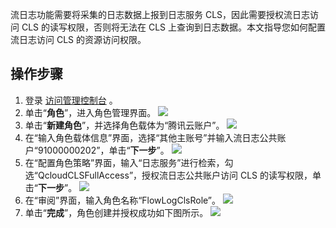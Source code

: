 流日志功能需要将采集的日志数据上报到日志服务 CLS，因此需要授权流日志访问 CLS 的读写权限，否则将无法在 CLS 上查询到日志数据。本文指导您如何配置流日志访问 CLS 的资源访问权限。

## 操作步骤
1. 登录 [访问管理控制台](https://console.cloud.tencent.com/cam/overview) 。
2. 单击“**角色**”，进入角色管理界面。
![](https://qcloudimg.tencent-cloud.cn/raw/2601db878fbe2d6f98f2ff4d9c3b3a91.png)
3. 单击“**新建角色**”，并选择角色载体为“腾讯云账户”。
![](https://qcloudimg.tencent-cloud.cn/raw/f2b4449713b9410459786a82b5b88924.png)
4. 在“输入角色载体信息”界面，选择“其他主账号”并输入流日志公共账户“91000000202”，单击“**下一步**”。
![](https://qcloudimg.tencent-cloud.cn/raw/01f0793ea02241643ec6019c59244a0a.png)
5. 在“配置角色策略”界面，输入“日志服务”进行检索，勾选“QcloudCLSFullAccess”，授权流日志公共账户访问 CLS 的读写权限，单击“**下一步**”。
![](https://qcloudimg.tencent-cloud.cn/raw/40dc564001aa7e19c861b58d55503c64.png)
6. 在“审阅”界面，输入角色名称“FlowLogClsRole”。
![](https://qcloudimg.tencent-cloud.cn/raw/58136c77357c8a935bcb0b7d43677560.png)
7. 单击“**完成**”，角色创建并授权成功如下图所示。
![](https://qcloudimg.tencent-cloud.cn/raw/8d4cf9dca5a370723c64f094ce078456.png)
